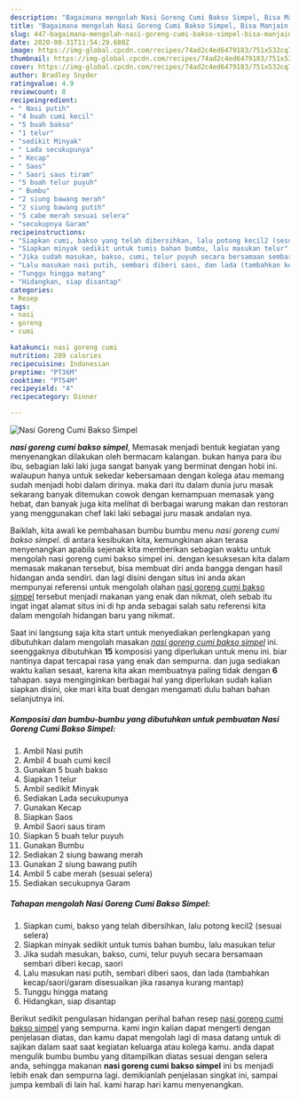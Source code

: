```yaml
---
description: "Bagaimana mengolah Nasi Goreng Cumi Bakso Simpel, Bisa Manjain Lidah"
title: "Bagaimana mengolah Nasi Goreng Cumi Bakso Simpel, Bisa Manjain Lidah"
slug: 447-bagaimana-mengolah-nasi-goreng-cumi-bakso-simpel-bisa-manjain-lidah
date: 2020-08-31T11:54:29.680Z
image: https://img-global.cpcdn.com/recipes/74ad2c4ed6479183/751x532cq70/nasi-goreng-cumi-bakso-simpel-foto-resep-utama.jpg
thumbnail: https://img-global.cpcdn.com/recipes/74ad2c4ed6479183/751x532cq70/nasi-goreng-cumi-bakso-simpel-foto-resep-utama.jpg
cover: https://img-global.cpcdn.com/recipes/74ad2c4ed6479183/751x532cq70/nasi-goreng-cumi-bakso-simpel-foto-resep-utama.jpg
author: Bradley Snyder
ratingvalue: 4.9
reviewcount: 8
recipeingredient:
- " Nasi putih"
- "4 buah cumi kecil"
- "5 buah bakso"
- "1 telur"
- "sedikit Minyak"
- " Lada secukupunya"
- " Kecap"
- " Saos"
- " Saori saus tiram"
- "5 buah telur puyuh"
- " Bumbu"
- "2 siung bawang merah"
- "2 siung bawang putih"
- "5 cabe merah sesuai selera"
- "secukupnya Garam"
recipeinstructions:
- "Siapkan cumi, bakso yang telah dibersihkan, lalu potong kecil2 (sesuai selera)"
- "Siapkan minyak sedikit untuk tumis bahan bumbu, lalu masukan telur"
- "Jika sudah masukan, bakso, cumi, telur puyuh secara bersamaan sembari diberi kecap, saori"
- "Lalu masukan nasi putih, sembari diberi saos, dan lada (tambahkan kecap/saori/garam disesuaikan jika rasanya kurang mantap)"
- "Tunggu hingga matang"
- "Hidangkan, siap disantap"
categories:
- Resep
tags:
- nasi
- goreng
- cumi

katakunci: nasi goreng cumi 
nutrition: 289 calories
recipecuisine: Indonesian
preptime: "PT36M"
cooktime: "PT54M"
recipeyield: "4"
recipecategory: Dinner

---
```



![Nasi Goreng Cumi Bakso Simpel](https://img-global.cpcdn.com/recipes/74ad2c4ed6479183/751x532cq70/nasi-goreng-cumi-bakso-simpel-foto-resep-utama.jpg)

<b><i>nasi goreng cumi bakso simpel</i></b>, Memasak menjadi bentuk kegiatan yang menyenangkan dilakukan oleh bermacam kalangan. bukan hanya para ibu ibu, sebagian laki laki juga sangat banyak yang berminat dengan hobi ini. walaupun hanya untuk sekedar kebersamaan dengan kolega atau memang sudah menjadi hobi dalam dirinya. maka dari itu dalam dunia juru masak sekarang banyak ditemukan cowok dengan kemampuan memasak yang hebat, dan banyak juga kita melihat di berbagai warung makan dan restoran yang menggunakan chef laki laki sebagai juru masak andalan nya.



Baiklah, kita awali ke pembahasan bumbu bumbu menu <i>nasi goreng cumi bakso simpel</i>. di antara kesibukan kita, kemungkinan akan terasa menyenangkan apabila sejenak kita memberikan sebagian waktu untuk mengolah nasi goreng cumi bakso simpel ini. dengan kesuksesan kita dalam memasak makanan tersebut, bisa membuat diri anda bangga dengan hasil hidangan anda sendiri. dan lagi disini dengan situs ini anda akan mempunyai referensi untuk mengolah olahan <u>nasi goreng cumi bakso simpel</u> tersebut menjadi makanan yang enak dan nikmat, oleh sebab itu ingat ingat alamat situs ini di hp anda sebagai salah satu referensi kita dalam mengolah hidangan baru yang nikmat.


Saat ini langsung saja kita start untuk menyediakan perlengkapan yang dibutuhkan dalam mengolah masakan <u><i>nasi goreng cumi bakso simpel</i></u> ini. seenggaknya dibutuhkan <b>15</b> komposisi yang diperlukan untuk menu ini. biar nantinya dapat tercapai rasa yang enak dan sempurna. dan juga sediakan waktu kalian sesaat, karena kita akan membuatnya paling tidak dengan <b>6</b> tahapan. saya menginginkan berbagai hal yang diperlukan sudah kalian siapkan disini, oke mari kita buat dengan mengamati dulu bahan bahan selanjutnya ini.

<!--inarticleads1-->

##### Komposisi dan bumbu-bumbu yang dibutuhkan untuk pembuatan Nasi Goreng Cumi Bakso Simpel:

1. Ambil  Nasi putih
1. Ambil 4 buah cumi kecil
1. Gunakan 5 buah bakso
1. Siapkan 1 telur
1. Ambil sedikit Minyak
1. Sediakan  Lada secukupunya
1. Gunakan  Kecap
1. Siapkan  Saos
1. Ambil  Saori saus tiram
1. Siapkan 5 buah telur puyuh
1. Gunakan  Bumbu
1. Sediakan 2 siung bawang merah
1. Gunakan 2 siung bawang putih
1. Ambil 5 cabe merah (sesuai selera)
1. Sediakan secukupnya Garam




<!--inarticleads2-->

##### Tahapan mengolah Nasi Goreng Cumi Bakso Simpel:

1. Siapkan cumi, bakso yang telah dibersihkan, lalu potong kecil2 (sesuai selera)
1. Siapkan minyak sedikit untuk tumis bahan bumbu, lalu masukan telur
1. Jika sudah masukan, bakso, cumi, telur puyuh secara bersamaan sembari diberi kecap, saori
1. Lalu masukan nasi putih, sembari diberi saos, dan lada (tambahkan kecap/saori/garam disesuaikan jika rasanya kurang mantap)
1. Tunggu hingga matang
1. Hidangkan, siap disantap




Berikut sedikit pengulasan hidangan perihal bahan resep <u>nasi goreng cumi bakso simpel</u> yang sempurna. kami ingin kalian dapat mengerti dengan penjelasan diatas, dan kamu dapat mengolah lagi di masa datang untuk di sajikan dalam saat saat kegiatan keluarga atau kolega kamu. anda dapat mengulik bumbu bumbu yang ditampilkan diatas sesuai dengan selera anda, sehingga makanan <b>nasi goreng cumi bakso simpel</b> ini bs menjadi lebih enak dan sempurna lagi. demikianlah penjelasan singkat ini, sampai jumpa kembali di lain hal. kami harap hari kamu menyenangkan.
